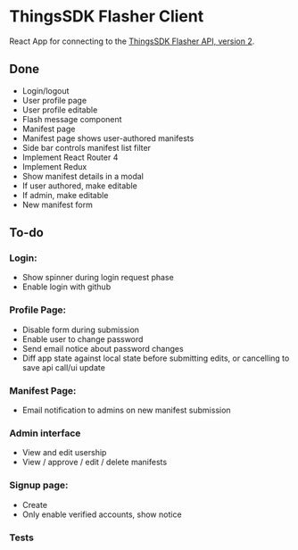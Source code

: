 # ThingsSDK Flasher Client
React App for connecting to the [ThingsSDK Flasher API, version 2](https://github.com/thingsSDK/flasher.thingssdk.com/tree/v2).

## Done
* Login/logout
* User profile page
* User profile editable
* Flash message component
* Manifest page
* Manifest page shows user-authored manifests
* Side bar controls manifest list filter
* Implement React Router 4
* Implement Redux
* Show manifest details in a modal
* If user authored, make editable
* If admin, make editable
* New manifest form

## To-do
### Login:
* Show spinner during login request phase
* Enable login with github
### Profile Page:
* Disable form during submission
* Enable user to change password
* Send email notice about password changes
* Diff app state against local state before submitting edits, or cancelling to save api call/ui update
### Manifest Page:
* Email notification to admins on new manifest submission
### Admin interface
* View and edit usership
* View / approve / edit / delete manifests
### Signup page:
* Create
* Only enable verified accounts, show notice
### Tests

